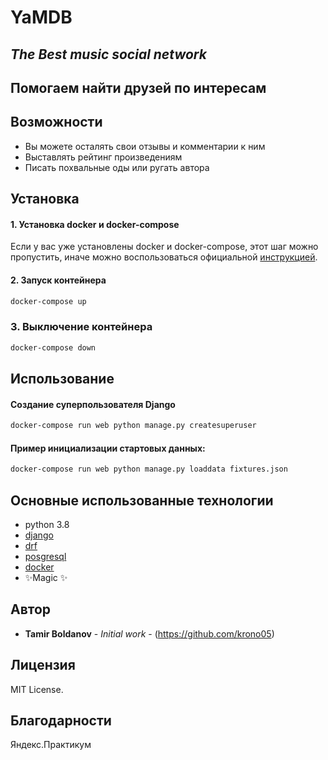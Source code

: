 # YaMDB
## _The Best music social network_
## Помогаем найти друзей по интересам

## Возможности

- Вы можете осталять свои отзывы и комментарии к ним
- Выставлять рейтинг произведениям
- Писать похвальные оды или ругать автора

## Установка

#### 1. Установка docker и docker-compose

Если у вас уже установлены docker и docker-compose, этот шаг можно пропустить, иначе можно воспользоваться официальной [инструкцией](https://docs.docker.com/engine/install/).

#### 2. Запуск контейнера
```bash
docker-compose up
```
### 3. Выключение контейнера
```bash
docker-compose down
```


## Использование
#### Создание суперпользователя Django
```bash
docker-compose run web python manage.py createsuperuser
```

#### Пример инициализации стартовых данных:
```bash
docker-compose run web python manage.py loaddata fixtures.json
```

## Основные использованные технологии
* python 3.8
* [django](https://www.djangoproject.com/)
* [drf](https://www.django-rest-framework.org/)
* [posgresql](https://www.postgresql.org/)
* [docker](https://www.docker.com/)
* ✨Magic ✨

## Автор

* **Tamir Boldanov** - *Initial work* - (https://github.com/krono05)

## Лицензия

MIT License.

## Благодарности

Яндекс.Практикум